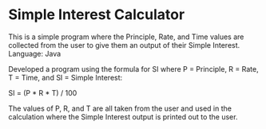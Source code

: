 # Simple Interest Calculator
This is a simple program where the Principle, Rate, and Time values are collected from the user to give them an output of their Simple Interest. Language: Java

Developed a program using the formula for SI where P = Principle, R = Rate, T = Time, and SI = Simple Interest:

SI = (P * R * T) / 100 

The values of P, R, and T are all taken from the user and used in the calculation where the Simple Interest output is printed out to the user. 
